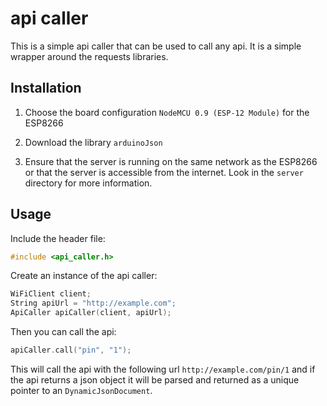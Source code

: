 # api caller

This is a simple api caller that can be used to call any api. It is a simple wrapper around the requests libraries.

## Installation

1. Choose the board configuration `NodeMCU 0.9 (ESP-12 Module)` for the ESP8266

2. Download the library `arduinoJson`

3. Ensure that the server is running on the same network as the ESP8266 or that the server is accessible from the internet. Look in the `server` directory for more information.

## Usage

Include the header file:
```cpp
#include <api_caller.h>
```

Create an instance of the api caller:
```cpp
WiFiClient client;
String apiUrl = "http://example.com";
ApiCaller apiCaller(client, apiUrl);
```


Then you can call the api:
```cpp
apiCaller.call("pin", "1");
```

This will call the api with the following url `http://example.com/pin/1` and if the api returns a json object it will be parsed and returned as a unique pointer to an `DynamicJsonDocument`.

